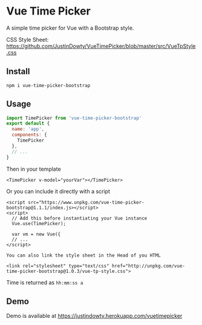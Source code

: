 
# Vue Time Picker

A simple time picker for Vue with a Bootstrap style.

CSS Style Sheet: https://github.com/JustinDowty/VueTimePicker/blob/master/src/VueTpStyle.css


## Install

`npm i vue-time-picker-bootstrap`


## Usage

```javascript
import TimePicker from 'vue-time-picker-bootstrap'
export default {
  name: 'app',
  components: {
    TimePicker
  },
  // ...
}
```
Then in your template

```<TimePicker v-model="yourVar"></TimePicker>```

Or you can include it directly with a script

```
<script src="https://www.unpkg.com/vue-time-picker-bootstrap@1.1.1/index.js></script>
<script>
  // Add this before instantiating your Vue instance
  Vue.use(TimePicker);
  
  var vm = new Vue({
  // ...
</script>

You can also link the style sheet in the Head of you HTML

<link rel="stylesheet" type="text/css" href="http://unpkg.com/vue-time-picker-bootstrap@1.0.3/vue-tp-style.css">
```

Time is returned as `hh:mm:ss a`


## Demo

Demo is available at https://justindowty.herokuapp.com/vuetimepicker
